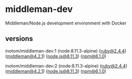 # middleman-dev

Middleman/Node.js development environment with Docker

## versions

inotom/middleman-dev:1 (node:8.11.3-alpine) (ruby@2.4.4) (middleman@4.2.1) (node.js@8.11.3) (npm@6.1.0)

inotom/middleman-dev:2 (node:8.11.3-alpine) (ruby@2.4.4) (middleman@4.2.1) (node.js@8.11.3) (npm@6.1.0)
